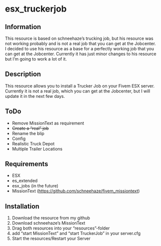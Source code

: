 
  
# esx_truckerjob
## Information
This resource is based on schneehaze’s trucking job, but his resource was not working probably and is not a real job that you can get at the Jobcenter. I decided to use his resource as a base for a perfectly working job that you can get at the Jobcenter. Currently it has just minor changes to his resource but I’m going to work a lot of it.

## Description
This resource allows you to install a Trucker Job on your Fivem ESX server. Currently it is not a real job, which you can get at the Jobcenter, but I will update it in the next few days.

## ToDo

 - Remove MissionText as requirement
 - ~~Create a “real” job~~
 - Rename the blip
 - Config
 - Realistic Truck Depot
 - Multiple Trailer Locations

## Requirements

 - ESX
 - es_extended
 - esx_jobs (in the future)
 - MissionText (https://github.com/schneehaze/fivem_missiontext)

## Installation

 1. Download the resource from my github
 2. Download schneehaze’s MissionText
 3. Drag both resources into your “resources”-folder
 4. add “start MissionText” and “start TruckerJob” in your server.cfg
 5. Start the resources/Restart your Server
